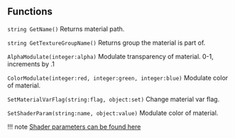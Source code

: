 ## Functions
```string GetName()``` Returns material path.

```string GetTextureGroupName()``` Returns group the material is part of.

```AlphaModulate(integer:alpha)``` Modulate transparency of material. 0-1, increments by .1

```ColorModulate(integer:red, integer:green, integer:blue)``` Modulate color of material.

```SetMaterialVarFlag(string:flag, object:set)``` Change material var flag.

```SetShaderParam(string:name, object:value)``` Modulate color of material.

!!! note
	[Shader parameters can be found here](https://developer.valvesoftware.com/wiki/Category:List_of_Shader_Parameters)
